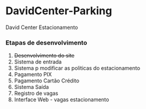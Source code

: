 # DavidCenter-Parking
 David Center Estacionamento

### Etapas de desenvolvimento
1. ~~Desenvolvimento do site~~
2. Sistema de entrada
3. Sistema p modificar as politicas do estacionamento
4. Pagamento PIX
5. Pagamento Cartão Crédito
6. Sistema Saída
7. Registro de vagas
8. Interface Web - vagas estacionamento
